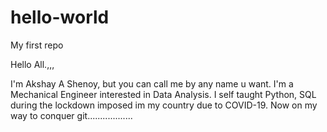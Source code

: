 # hello-world
My first repo

Hello All.,,,

I'm Akshay A Shenoy, but you can call me by any name u want. I'm a Mechanical Engineer interested in Data Analysis. I self taught Python, SQL during the lockdown imposed im my country due to COVID-19. Now on my way to conquer git.................. 
